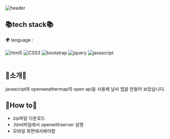 ![header](https://capsule-render.vercel.app/api?type=waving&color=auto&height=300&section=header&text=Yeonji%20Github!&fontSize=90&fontColor=#333333)

## 📚tech stack📚
🌍 language : 
<br/><br/>
<img alt="html5" src ="https://img.shields.io/badge/html5-E34F26.svg?&style=for-the-badge&logo=html5&logoColor=black"/> 
<img alt="CSS3" src="https://img.shields.io/badge/CSS3-1572B6.svg?&style=for-the-badge&logo=CSS3&logoColor=white"/> 
<img alt="bootstrap" src="https://img.shields.io/badge/bootstrap-7952B3.svg?&style=for-the-badge&logo=bootstrap&logoColor=white"/> 
<img alt="jquery" src="https://img.shields.io/badge/jquery-0769AD.svg?&style=for-the-badge&logo=jquery&logoColor=white"/> 
<img alt="javascript" src="https://img.shields.io/badge/javascript-F7DF1E.svg?&style=for-the-badge&logo=javascript&logoColor=white"/> 
<br/><br/>

## 📢소개📢
javascript와 openweathermap의 open api을 사용해 날씨 앱을 만들어 보았습니다.

## 🔎How to🔎
- zip파일 다운로드
- .html파일에서 openwithserver 실행
- 모바일 화면에서봐야함
